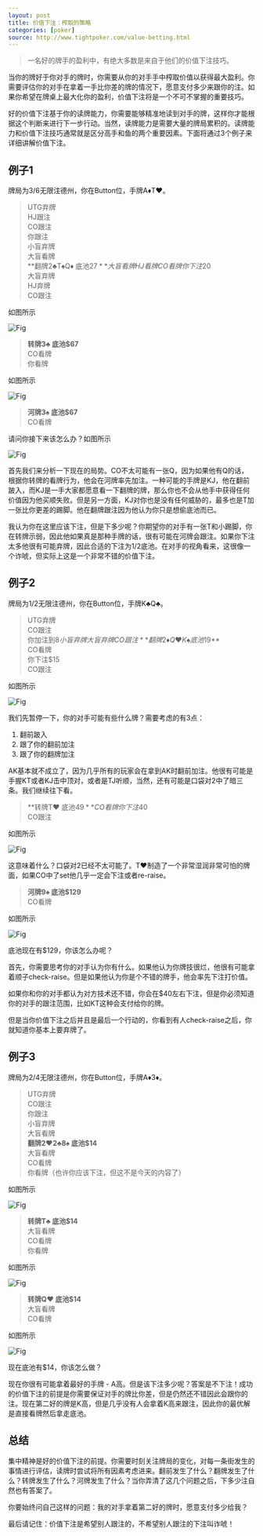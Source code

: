 ```yaml
---
layout: post
title: 价值下注：榨取的策略
categories: [poker]
source: http://www.tightpoker.com/value-betting.html
---
```


> 一名好的牌手的盈利中，有绝大多数是来自于他们的价值下注技巧。

当你的牌好于你对手的牌时，你需要从你的对手手中榨取价值以获得最大盈利。你需要评估你的对手在拿着一手比你差的牌的情况下，愿意支付多少来跟你的注。如果你希望在牌桌上最大化你的盈利，价值下注将是一个不可不掌握的重要技巧。

好的价值下注基于你的读牌能力，你需要能够精准地读到对手的牌，这样你才能根据这个判断来进行下一步行动。当然，读牌能力是需要大量的牌局累积的。读牌能力和价值下注技巧通常就是区分高手和鱼的两个重要因素。下面将通过3个例子来详细讲解价值下注。

## 例子1

牌局为$3/$6无限注德州，你在Button位，手牌A♦T♥。

> UTG弃牌  
> HJ跟注  
> CO跟注  
> 你跟注  
> 小盲弃牌  
> 大盲看牌  
> **翻牌2♣T♠Q♦ 底池$27**  
> 大盲看牌  
> HJ看牌  
> CO看牌  
> 你下注$20  
> 大盲弃牌  
> HJ弃牌  
> CO跟注

如图所示

![Fig](http://plb5hiaqr.bkt.clouddn.com/value-betting-advanced-strategy/pr11.png)

> **转牌3♣ 底池$67**  
> CO看牌  
> 你看牌

如图所示

![Fig](http://plb5hiaqr.bkt.clouddn.com/value-betting-advanced-strategy/pr12.png)

> **河牌3♠ 底池$67**  
> CO看牌  

请问你接下来该怎么办？如图所示

![Fig](http://plb5hiaqr.bkt.clouddn.com/value-betting-advanced-strategy/pr13.png)

首先我们来分析一下现在的局势。CO不太可能有一张Q，因为如果他有Q的话，根据你转牌的看牌行为，他会在河牌率先加注。一种可能的手牌是KJ，他在翻前跛入，而KJ是一手大家都愿意看一下翻牌的牌，那么你也不会从他手中获得任何价值因为他买顺失败。但是另一方面，KJ对你也是没有任何威胁的，最多也是T加一张比你更差的踢脚。他在翻牌跟注因为他认为你只是想偷底池而已。

我认为你在这里应该下注，但是下多少呢？你期望你的对手有一张T和小踢脚，你在转牌示弱，因此他如果真是那种手牌的话，很有可能在河牌会跟注。如果你下注太多他很有可能弃牌，因此合适的下注为1/2底池。在对手的视角看来，这很像一个诈唬，但实际上这是一个非常不错的价值下注。

## 例子2

牌局为$1/$2无限注德州，你在Button位，手牌K♣Q♣。

> UTG弃牌  
> CO跟注  
> 你加注到$8  
> 小盲弃牌  
> 大盲弃牌  
> CO跟注  
> **翻牌2♦Q♥K♠ 底池$19**  
> CO看牌  
> 你下注$15  
> CO跟注

如图所示

![Fig](http://plb5hiaqr.bkt.clouddn.com/value-betting-advanced-strategy/pr21.png)

我们先暂停一下，你的对手可能有些什么牌？需要考虑的有3点：

1. 翻前跛入
2. 跟了你的翻前加注
3. 跟了你的翻牌加注

AK基本就不成立了，因为几乎所有的玩家会在拿到AK时翻前加注。他很有可能是手握KT或者KJ击中顶对，或者是TJ听顺，当然，还有可能是口袋对2中了暗三条。我们继续往下看。

> **转牌T♥ 底池$49**  
> CO看牌  
> 你下注$40  
> CO跟注

如图所示

![Fig](http://plb5hiaqr.bkt.clouddn.com/value-betting-advanced-strategy/pr22.png)

这意味着什么？口袋对2已经不太可能了。T♥制造了一个非常湿润非常可怕的牌面，如果CO中了set他几乎一定会下注或者re-raise。

> **河牌9♠ 底池$129**  
> CO看牌

如图所示

![Fig](http://plb5hiaqr.bkt.clouddn.com/value-betting-advanced-strategy/pr23.png)

底池现在有$129，你该怎么办呢？

首先，你需要思考你的对手认为你有什么。如果他认为你牌技很烂，他很有可能拿着顺子check-raise。但是如果他认为你是个不错的牌手，他会率先下注打价值。

如果你和你的对手都认为对方技术还不错，你会在$40左右下注，但是你必须知道你的对手的跟注范围，比如KT这种会支付给你的牌。

但是当你价值下注之后并且是最后一个行动的，你看到有人check-raise之后，你就知道你基本上要弃牌了。

## 例子3

牌局为$2/$4无限注德州，你在Button位，手牌A♦3♦。

> UTG弃牌  
> CO跟注  
> 你跟注  
> 小盲弃牌  
> 大盲看牌  
> **翻牌2♥2♣8♠ 底池$14**  
> 大盲看牌  
> CO看牌  
> 你看牌（也许你应该下注，但这不是今天的内容了）

如图所示

![Fig](http://plb5hiaqr.bkt.clouddn.com/value-betting-advanced-strategy/pr31.png)

> **转牌T♣ 底池$14**  
> 大盲看牌  
> CO看牌  
> 你看牌

如图所示

![Fig](http://plb5hiaqr.bkt.clouddn.com/value-betting-advanced-strategy/pr32.png)

> **转牌Q♥ 底池$14**  
> 大盲看牌  
> CO看牌  

如图所示

![Fig](http://plb5hiaqr.bkt.clouddn.com/value-betting-advanced-strategy/pr33.png)

现在底池有$14，你该怎么做？

现在你很有可能拿着最好的手牌 - A高。但是该下注多少呢？答案是不下注！成功的价值下注的前提是你需要保证对手的牌比你差，但是仍然还不错因此会跟你的注。现在第二好的牌是K高，但是几乎没有人会拿着K高来跟注，因此你的最优解是直接看牌然后拿走底池。

## 总结

集中精神是好的价值下注的前提。你需要时刻关注牌局的变化，对每一条街发生的事情进行评估，读牌时尝试将所有因素考虑进来。翻前发生了什么？翻牌发生了什么？转牌发生了什么？河牌发生了什么？当你弄清了这几个问题之后，下多少注自然也有答案了。

你要始终问自己这样的问题：我的对手拿着第二好的牌时，愿意支付多少给我？

最后请记住：价值下注是希望别人跟注的，不希望别人跟注的下注叫诈唬！